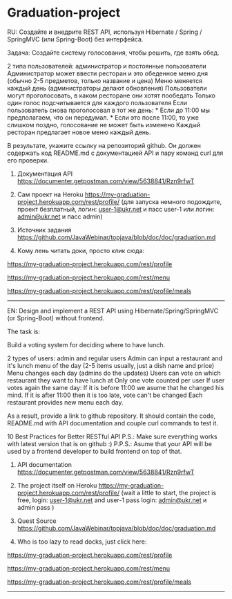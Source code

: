 # Graduation-project
RU:
Создайте и внедрите REST API, используя Hibernate / Spring / SpringMVC (или Spring-Boot) без интерфейса.

Задача:
Создайте систему голосования, чтобы решить, где взять обед.

2 типа пользователей: администратор и постоянные пользователи
Администратор может ввести ресторан и это обеденное меню дня (обычно 2-5 предметов, только название и цена)
Меню меняется каждый день (администраторы делают обновления)
Пользователи могут проголосовать, в каком ресторане они хотят пообедать
Только один голос подсчитывается для каждого пользователя
Если пользователь снова проголосовал в тот же день:
    * Если до 11:00 мы предполагаем, что он передумал.
    * Если это после 11:00, то уже слишком поздно, голосование не может быть изменено
Каждый ресторан предлагает новое меню каждый день.

В результате, укажите ссылку на репозиторий github. Он должен содержать код README.md с документацией API и пару команд curl для его проверки.

1. Документация API
https://documenter.getpostman.com/view/5638841/Rzn9rfwT

2. Сам проект на Heroku https://my-graduation-project.herokuapp.com/rest/profile/
(для запуска немного подождите, проект безплатный, 
логин: user-1@ukr.net и пасс user-1 или 
логин: admin@ukr.net и пасс admin)

3. Источник задания
https://github.com/JavaWebinar/topjava/blob/doc/doc/graduation.md

4. Kому лень читать доки, просто клик сюда:

https://my-graduation-project.herokuapp.com/rest/profile

https://my-graduation-project.herokuapp.com/rest/menu

https://my-graduation-project.herokuapp.com/rest/profile/meals

*********************************************************************************************** 

EN:
Design and implement a REST API using Hibernate/Spring/SpringMVC (or Spring-Boot) without frontend.

The task is:

Build a voting system for deciding where to have lunch.

2 types of users: admin and regular users
Admin can input a restaurant and it's lunch menu of the day (2-5 items usually, just a dish name and price)
Menu changes each day (admins do the updates)
Users can vote on which restaurant they want to have lunch at
Only one vote counted per user
If user votes again the same day:
If it is before 11:00 we asume that he changed his mind.
If it is after 11:00 then it is too late, vote can't be changed
Each restaurant provides new menu each day.

As a result, provide a link to github repository. It should contain the code, README.md with API documentation and couple curl commands to test it.

10 Best Practices for Better RESTful API
P.S.: Make sure everything works with latest version that is on github :)
P.P.S.: Asume that your API will be used by a frontend developer to build frontend on top of that.

1. API documentation
https://documenter.getpostman.com/view/5638841/Rzn9rfwT

2. The project itself on Heroku https://my-graduation-project.herokuapp.com/rest/profile/
(wait a little to start, the project is free, 
login: user-1@ukr.net and user-1 pass
login: admin@ukr.net и admin pass )


3. Quest Source
https://github.com/JavaWebinar/topjava/blob/doc/doc/graduation.md

4. Who is too lazy to read docks, just click here:

https://my-graduation-project.herokuapp.com/rest/profile

https://my-graduation-project.herokuapp.com/rest/menu

https://my-graduation-project.herokuapp.com/rest/profile/meals
*************************************************************************************************** 

